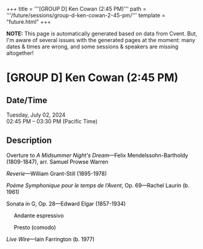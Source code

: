 +++
title = '''[GROUP D] Ken Cowan (2:45 PM)'''
path = '''/future/sessions/group-d-ken-cowan-2-45-pm/'''
template = "future.html"
+++

<p class="todo">
<strong>NOTE:</strong> This page is automatically generated based on data from Cvent.
But, I'm aware of several issues with the generated pages at the moment:
many dates & times are wrong, and some sessions & speakers are missing altogether!
</p>

<h1>[GROUP D] Ken Cowan (2:45 PM)</h1>
<h2>Date/Time</h2>
<p>Tuesday, July 02, 2024<br>
02:45 PM – 03:30 PM (Pacific Time)</p>
<h2>Description</h2>
<div class="ag87-crtemvc-hsbk"><div class="css-vsf5of"><p style="text-align:left;" class="carina-rte-public-DraftStyleDefault-block"><span style="color: black;">Overture to</span> <span style="color: black;"><span style="font-style: italic;">A Midsummer Night's Dream</span>—Felix Mendelssohn-Bartholdy (1809-1847),</span> <span style="color: black;">arr. Samuel Prowse Warren</span></p><p style="text-align:left;" class="carina-rte-public-DraftStyleDefault-block"><span style="color: black;"><span style="font-style: italic;">Reverie</span>—William Grant-Still (1895-1978)</span></p><p style="text-align:left;" class="carina-rte-public-DraftStyleDefault-block"><span style="color: black;"><span style="font-style: italic;">Poème Symphonique pour le temps de l’Avent</span>, Op. 69—Rachel Laurin (b. 1961)</span></p><p style="text-align:left;" class="carina-rte-public-DraftStyleDefault-block"><span style="color: black;">Sonata in G, Op. 28—Edward Elgar (1857-1934)</span></p><p style="text-align:left;" class="carina-rte-public-DraftStyleDefault-block"><span style="color: black;">&nbsp; &nbsp; &nbsp;Andante espressivo</span></p><p style="text-align:left;" class="carina-rte-public-DraftStyleDefault-block"><span style="color: black;">&nbsp; &nbsp; &nbsp;Presto (comodo)</span></p><p style="text-align:left;" class="carina-rte-public-DraftStyleDefault-block"><span style="color: black;"><span style="font-style: italic;">Live Wire</span>—Iain Farrington (b. 1977)</span></p></div></div>

